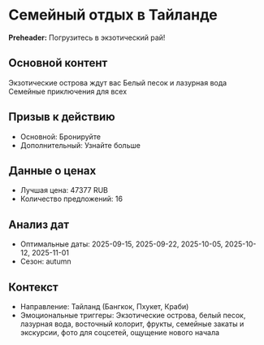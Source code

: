 # Семейный отдых в Тайланде

**Preheader:** Погрузитесь в экзотический рай!

## Основной контент

Экзотические острова ждут вас
Белый песок и лазурная вода
Семейные приключения для всех

## Призыв к действию

- Основной: Бронируйте
- Дополнительный: Узнайте больше

## Данные о ценах

- Лучшая цена: 47377 RUB
- Количество предложений: 16

## Анализ дат

- Оптимальные даты: 2025-09-15, 2025-09-22, 2025-10-05, 2025-10-12, 2025-11-01
- Сезон: autumn

## Контекст

- Направление: Тайланд (Бангкок, Пхукет, Краби)
- Эмоциональные триггеры: Экзотические острова, белый песок, лазурная вода, восточный колорит, фрукты, семейные закаты и экскурсии, фото для соцсетей, ощущение нового начала

